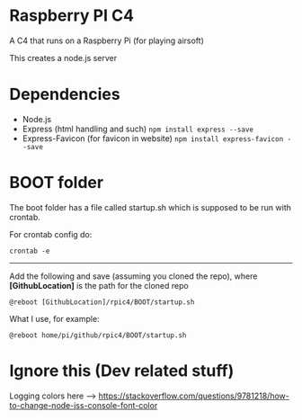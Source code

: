 # Raspberry PI C4
A C4 that runs on a Raspberry Pi (for playing airsoft)

This creates a node.js server

# Dependencies
- Node.js
- Express (html handling and such) ```npm install express --save```
- Express-Favicon (for favicon in website) ```npm install express-favicon --save```

# BOOT folder
The boot folder has a file called startup.sh which is supposed to be run with crontab.

For crontab config do: 
 ```
 crontab -e
 ```
 ---
 Add the following and save (assuming you cloned the repo), where **[GithubLocation]** is the path for the cloned repo
 ```
 @reboot [GithubLocation]/rpic4/BOOT/startup.sh
 ```
 What I use, for example:
 ```
 @reboot home/pi/github/rpic4/BOOT/startup.sh
 ```
 




# Ignore this (Dev related stuff)
Logging colors here --> https://stackoverflow.com/questions/9781218/how-to-change-node-jss-console-font-color

